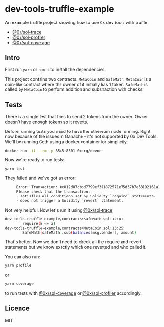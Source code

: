 # dev-tools-truffle-example

An example truffle project showing how to use 0x dev tools with truffle.

- [@0x/sol-trace](https://www.sol-trace.com)
- [@0x/sol-profiler](https://www.sol-profiler.com)
- [@0x/sol-coverage](http://sol-coverage.com)

## Intro

First run `yarn` or `npm i` to install the dependencies.

This project contains two contracts. `MetaCoin` and `SafeMath`. `MetaCoin` is a coin-like contract where the owner of it initially has 1 token. `SafeMath` is called by `MetaCoin` to perform addition and substraction with checks.

## Tests

There is a single test that tries to send 2 tokens from the owner. Owner doesn't have enough tokens so it reverts.

Before running tests you need to have the ethereum node running. Right now because of the issues in Ganache - it's not supported by 0x Dev Tools. We'll be running Geth using a docker container for simplicity.

```bash
docker run -it --rm -p 8545:8501 0xorg/devnet
```

Now we're ready to run tests:

```bash
yarn test
```

They failed and we've got an error:

```bash
     Error: Transaction: 0x012d87cbbd7799ef361872571e75d37b7e53192161a1955ef5d6c97f1531d613 exited with an error (status 0).
     Please check that the transaction:
     - satisfies all conditions set by Solidity `require` statements.
     - does not trigger a Solidity `revert` statement.
```

Not very helpful. Now let's run it using [@0x/sol-trace](http://sol-trace.com)

```bash
dev-tools-truffle-example/contracts/SafeMath.sol:12:8:
        require(b <= a)
dev-tools-truffle-example/contracts/MetaCoin.sol:13:25:
        SafeMath(safeMath).sub(balances[msg.sender], amount)
```

That's better. Now we don't need to check all the require and revert statements but we know exactly which one reverted and who called it.

You can also run:

```bash
yarn profile
```

or

```bash
yarn coverage
```

to run tests with [@0x/sol-coverage](http://sol-coverage.com) or [@0x/sol-profiler](http://sol-profiler.com) accordingly.

## Licence

MIT
